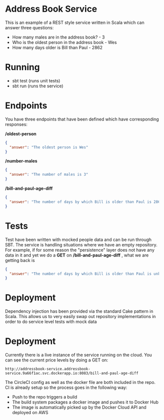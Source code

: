 # Address Book Service

This is an example of a REST style service written in Scala which can answer three questions:

- How many males are in the address book? - 3
- Who is the oldest person in the address book - Wes
- How many days older is Bill than Paul - 2862

# Running
- sbt test (runs unit tests)
- sbt run (runs the service)

# Endpoints
You have three endpoints that have been defined which have corresponding responses:

__/oldest-person__

```json
{
  "answer": "The oldest person is Wes"
}
```


__/number-males__

```json
{
  "answer": "The number of males is 3"
}
```

__/bill-and-paul-age-diff__

```json
{
  "answer": "The number of days by which Bill is older than Paul is 2862"
}
```

# Tests
Test have been written with mocked people data and can be run through SBT. The service is handling situations where we have an empty repository. For example, if for some reason the "persistence" layer does not have any data in it and yet we do a __GET__ on __/bill-and-paul-age-diff__ , what we are getting back is

```json
{
  "answer": "The number of days by which Bill is older than Paul is unknown amount of days as one of them is not in the address book"
}
```


# Deployment
Dependency injection has been provided via the standard Cake pattern in Scala. This allows us to very easily swap out repository implementations in order to do service level tests with mock data

# Deployment
Currently there is a live instance of the service running on the cloud. You can see the current price levels by doing a GET on:
```curl
http://addressbook-service.addressbook-service.9a66f1ac.svc.dockerapp.io:8083/bill-and-paul-age-diff
```
The CircleCI config as well as the docker file are both included in the repo. CI is already setup so the process goes in the following way:

* Push to the repo triggers a build
* The build system packages a docker image and pushes it to Docker Hub
* The image is automatically picked up by the Docker Cloud API and deployed on AWS